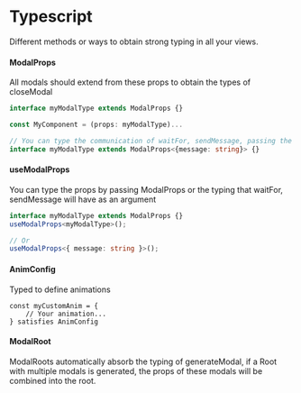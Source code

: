 # Typescript

Different methods or ways to obtain strong typing in all your views.

#### ModalProps

All modals should extend from these props to obtain the types of closeModal

```typescript
interface myModalType extends ModalProps {}

const MyComponent = (props: myModalType)...

// You can type the communication of waitFor, sendMessage, passing the type as an argument:
interface myModalType extends ModalProps<{message: string}> {}
```

#### useModalProps

You can type the props by passing ModalProps or the typing that waitFor, sendMessage will have as an argument

```typescript
interface myModalType extends ModalProps {}
useModalProps<myModalType>();

// Or
useModalProps<{ message: string }>();
```

#### AnimConfig

Typed to define animations

```tsx
const myCustomAnim = {
    // Your animation...
} satisfies AnimConfig
```

#### ModalRoot

ModalRoots automatically absorb the typing of generateModal, if a Root with multiple modals is generated, the props of these modals will be combined into the root.
